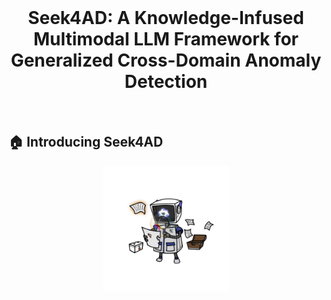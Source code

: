 <br>
<p align="center">
<h1 align="center"><strong>Seek4AD: A Knowledge-Infused Multimodal LLM Framework for
Generalized Cross-Domain Anomaly Detection </strong></h1>
  <p align="center">
	<br>
    
    
  </p>
</p>



## 🏠 Introducing Seek4AD
<!-- ![Teaser](assets/teaser.jpg) -->

<div style="text-align: center;">
  <img src="Assets/mmexport1743135190316.jpg" alt="Dialogue_Teaser" style="width: 40%; display: block; margin: 0 auto;">
</div>
